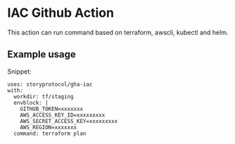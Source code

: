 # IAC Github Action

This action can run command based on terraform, awscli, kubectl and helm.

## Example usage

Snippet:

    uses: storyprotocol/gha-iac
    with:
      workdir: tf/staging
      envblock: |
        GITHUB_TOKEN=xxxxxxx
        AWS_ACCESS_KEY_ID=xxxxxxxxx
        AWS_SECRET_ACCESS_KEY=xxxxxxxxx
        AWS_REGION=xxxxxxx
      command: terraform plan


